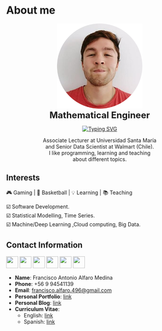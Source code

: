 # About me
<p>
<center>
<img src="images/yo.png" width="230" alt="My Image" /><br>
<font size="5">  
    <strong>  Mathematical Engineer  </strong>
</font>  
<p align="center">
    <a href="https://git.io/typing-svg"><img src="https://readme-typing-svg.herokuapp.com?font=Fira+Code&size=18&duration=3000&pause=1000&color=e69138&center=true&vCenter=true&width=477&lines=Developer,+Speaker,+Teacher;Open+Source+Contributor" alt="Typing SVG" /></a>
</p>
Associate Lecturer at Universidad Santa María <br> 
and Senior Data Scientist  at Walmart (Chile). <br>
I like programming, learning and teaching <br>
about different topics.
</center>
</p>



## Interests
🎮 Gaming | 🏀 Basketball | 💡 Learning | 📚 Teaching

☑️ Software Development.  <br>
☑️ Statistical Modelling, Time Series. <br> 
☑️ Machine/Deep Learning ,Cloud computing, Big Data.

## Contact Information

<p align="left"> 
<a href="https://www.github.com/fralfaro" target="_blank" rel="noreferrer"><img src="https://icones.pro/wp-content/uploads/2021/06/icone-github-orange.png" width="32" height="32" /></a>
<a href="https://gitlab.com/fralfaro" target="_blank" rel="noreferrer"><img src="https://cdn.worldvectorlogo.com/logos/gitlab.svg" width="32" height="32" /></a>
<a href="https://www.linkedin.com/in/faam" target="_blank" rel="noreferrer"><img src="https://www.pngmart.com/files/21/Linkedin-PNG-Clipart.png" width="32" height="32" /></a> 
<a href="https://www.stackoverflow.com/users/12886284/fralfaro" target="_blank" rel="noreferrer"><img src="https://raw.githubusercontent.com/danielcranney/readme-generator/main/public/icons/socials/stackoverflow.svg" width="32" height="32" /></a>
<a href="http://www.medium.com/@fralfaro" target="_blank" rel="noreferrer"><img src="https://upload.wikimedia.org/wikipedia/commons/thumb/3/32/Eo_circle_orange_letter-m.svg/1200px-Eo_circle_orange_letter-m.svg.png" width="32" height="32" /></a>
<a href="https://www.kaggle.com/faamds" target="_blank" rel="noreferrer"><img src="https://upload.wikimedia.org/wikipedia/commons/thumb/3/37/Eo_circle_orange_letter-k.svg/1200px-Eo_circle_orange_letter-k.svg.png" width="32" height="32" /></a>
</p>


- **Name**: Francisco Antonio Alfaro Medina
- **Phone**: +56 9 94541139
- **Email**: francisco.alfaro.496@gmail.com
- **Personal Portfolio**: [link](https://fralfaro.github.io/portfolio/)
- **Personal Blog**: [link](https://fralfaro.github.io/portfolio/blog/)
- **Curriculum Vitae**: 
    - English: [link](https://drive.google.com/file/d/1X-iYm9jzQmjO95-LkrKeDGUXigUbHfxI/view?usp=sharing)
    - Spanish: [link](https://drive.google.com/file/d/1dgGfEKgSJwr9lObHGAOYQjSN9m0Grk_7/view?usp=sharing)


